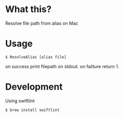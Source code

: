 # What this?

Resolve file path from alias on Mac

# Usage

```
$ ResolveAlias [alias file]
```

on success print fliepath on stdout.
on failture return 1.

# Development

Using swiftlint

```
$ brew install swiftlint
```
